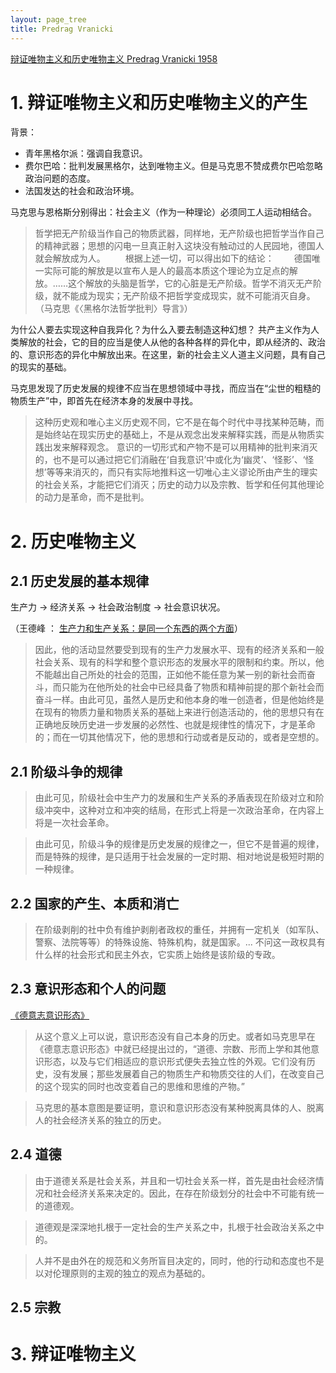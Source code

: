 ```yaml
---
layout: page_tree
title: Predrag Vranicki
---
```


[辩证唯物主义和历史唯物主义 Predrag Vranicki 1958](https://www.marxists.org/chinese/vranicki/1958/index.htm)


# 1. 辩证唯物主义和历史唯物主义的产生

背景：
* 青年黑格尔派：强调自我意识。
* 费尔巴哈：批判发展黑格尔，达到唯物主义。但是马克思不赞成费尔巴哈忽略政治问题的态度。
* 法国发达的社会和政治环境。

马克思与恩格斯分别得出：社会主义（作为一种理论）必须同工人运动相结合。

> 哲学把无产阶级当作自己的物质武器，同样地，无产阶级也把哲学当作自己的精神武器；思想的闪电一旦真正射入这块没有触动过的人民园地，德国人就会解放成为人。
　　根据上述一切，可以得出如下的结论：
　　德国唯一实际可能的解放是以宣布人是人的最高本质这个理论为立足点的解放。……这个解放的头脑是哲学，它的心脏是无产阶级。哲学不消灭无产阶级，就不能成为现实；无产阶级不把哲学变成现实，就不可能消灭自身。（马克思《〈黑格尔法哲学批判〉导言》）


为什公人要去实现这种自我异化？为什么入要去制造这种幻想？
共产主义作为人类解放的社会，它的目的应当是使人从他的各种各样的异化中，即从经济的、政治的、意识形态的异化中解放出来。在这里，新的社会主义人道主义问题，具有自己的现实的基础。


马克思发现了历史发展的规律不应当在思想领域中寻找，而应当在“尘世的粗糙的物质生产”中，即首先在经济本身的发展中寻找。

> 这种历史观和唯心主义历史观不同，它不是在每个时代中寻找某种范畴，而是始终站在现实历史的基础上，不是从观念出发来解释实践，而是从物质实践出发来解释观念。
意识的一切形式和产物不是可以用精神的批判来消灭的，也不是可以通过把它们消融在‘自我意识’中或化为‘幽灵’、‘怪影’、‘怪想’等等来消灭的，而只有实际地推料这一切唯心主义谬论所由产生的理实的社会关系，才能把它们消灭；历史的动力以及宗教、哲学和任何其他理论的动力是革命，而不是批判。

# 2. 历史唯物主义

## 2.1 历史发展的基本规律

生产力 -> 经济关系 -> 社会政治制度 -> 社会意识状况。

（王德峰 ： [生产力和生产关系：是同一个东西的两个方面](/Philosophy/western/marx/wdf/#l4.3)）

> 因此，他的活动显然要受到现有的生产力发展水平、现有的经济关系和一般社会关系、现有的科学和整个意识形态的发展水平的限制和约束。所以，他不能越出自己所处的社会的范围，正如他不能任意为某一别的新社会而奋斗，而只能为在他所处的社会中已经具备了物质和精神前提的那个新社会而奋斗一样。由此可见，虽然人是历史和他本身的唯一创造者，但是他始终是在现有的物质力量和物质关系的基础上来进行创造活动的，他的思想只有在正确地反映历史进一步发展的必然性、也就是规律性的情况下，才是革命的；而在一切其他情况下，他的思想和行动或者是反动的，或者是空想的。

## 2.1 阶级斗争的规律

> 由此可见，阶级社会中生产力的发展和生产关系的矛盾表现在阶级对立和阶级冲突中，这种对立和冲突的结局，在形式上将是一次政治革命，在内容上将是一次社会革命。

> 由此可见，阶级斗争的规律是历史发展的规律之一，但它不是普遍的规律，而是特殊的规律，是只适用于社会发展的一定时期、相对地说是极短时期的一种规律。

## 2.2 国家的产生、本质和消亡

> 在阶级剥削的社中负有维护剥削者政权的重任，并拥有一定机关（如军队、警察、法院等等）的特殊设施、特殊机构，就是国家。...
> 不问这一政权具有什么样的社会形式和民主外衣，它实质上始终是该阶级的专政。

## 2.3 意识形态和个人的问题

[《德意志意识形态》](/Philosophy/western/marx/wdf/#l4)

> 从这个意义上可以说，意识形态没有自己本身的历史。或者如马克思早在《德意志意识形态》中就已经提出过的，“道德、宗数、形而上学和其他意识形态，以及与它们相适应的意识形式便失去独立性的外观。它们没有历史，没有发展；那些发展着自己的物质生产和物质交往的人们，在改变自己的这个现实的同时也改变着自己的思维和思维的产物。”

> 马克思的基本意图是要证明，意识和意识形态没有某种脱离具体的人、脱离人的社会经济关系的独立的历史。

## 2.4 道德

> 由于道德关系是社会关系，并且和一切社会关系一样，首先是由社会经济情况和社会经济关系来决定的。因此，在存在阶级划分的社会中不可能有统一的道德观。

> 道德观是深深地扎根于一定社会的生产关系之中，扎根于社会政治关系之中的。

> 人并不是由外在的规范和义务所盲目决定的，同时，他的行动和态度也不是以对伦理原则的主观的独立的观点为基础的。

## 2.5 宗教

# 3. 辩证唯物主义
